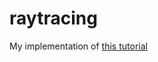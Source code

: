 # raytracing
My implementation of [this tutorial](https://raytracing.github.io/books/RayTracingInOneWeekend.html)
